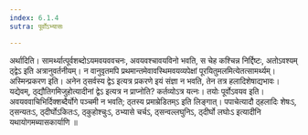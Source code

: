 ```yaml
---
index: 6.1.4
sutra: पूर्वोऽभ्यासः

---
```

 अर्थादिति। सामर्थ्यात्पूर्वशब्दोऽयमवयववचनः, अवयवश्चावयविनो भवति, स चेह कश्चिन्न निर्द्दिष्टः, अतोऽवश्यम् ठ्द्वेऽ इति अत्रानुवर्तनीयम्। न वानुवृतमपि प्रथमान्तमेवावस्थिमवयव्यपेक्षां पूरयितुमलमित्येतत्सामर्थ्यम्। अस्मिन्प्रकरण इति। अनेन ठ्सर्वस्य द्वेऽ इत्यत्र प्रकरणे इयं संज्ञा न भवति, तेन तत्र हलादिशेषाद्यभावः। यद्येवम्, ठ्द्यौतिगमिजुहोत्यादीनां द्वेऽ इत्यत्र न प्राप्नोति? कर्तव्योऽत्र यत्नः। तयोः पूर्वोऽवयव इति। अवयववाचिभिर्दिक्शब्दैर्योगे पञ्चमी न भवति; ठ्तस्य प्रमाम्रेडितम्ऽ इति लिङ्गात्। पपाचेत्यादौ ठ्हलादिः शेषःऽ, ठ्सन्यतःऽ, ठ्दीर्घोऽकितःऽ, ठ्कुहोश्चुःऽ, ठभ्यासे चर्चऽ, ठ्सन्वल्लघुनिऽ, ठ्दीर्घो लघोःऽ इत्यादीनि यथायोगमब्यासकार्याणि ॥